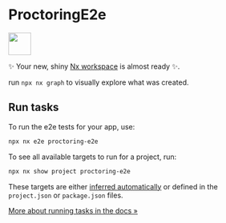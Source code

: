 # ProctoringE2e

<a alt="Nx logo" href="https://nx.dev" target="_blank" rel="noreferrer"><img src="https://raw.githubusercontent.com/nrwl/nx/master/images/nx-logo.png" width="45"></a>

✨ Your new, shiny [Nx workspace](https://nx.dev) is almost ready ✨.

run `npx nx graph` to visually explore what was created.

## Run tasks

To run the e2e tests for your app, use:

```sh
npx nx e2e proctoring-e2e
```

To see all available targets to run for a project, run:

```sh
npx nx show project proctoring-e2e
```

These targets are either [inferred automatically](https://nx.dev/concepts/inferred-tasks?utm_source=nx_project&utm_medium=readme&utm_campaign=nx_projects) or defined in the `project.json` or `package.json` files.

[More about running tasks in the docs &raquo;](https://nx.dev/features/run-tasks?utm_source=nx_project&utm_medium=readme&utm_campaign=nx_projects)

